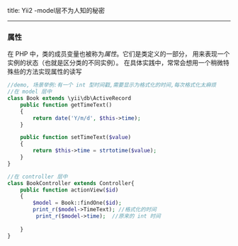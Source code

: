﻿title: Yii2  -model层不为人知的秘密

---

###  属性

在 PHP 中，类的成员变量也被称为*属性*。它们是类定义的一部分， 用来表现一个实例的状态（也就是区分类的不同实例）。 在具体实践中，常常会想用一个稍微特殊些的方法实现属性的读写

```php
//demo, 场景举例:有一个 int 型时间戳,需要显示为格式化的时间,每次格式化太麻烦
//在 model 层中
class Book extends \yii\db\ActiveRecord
    public function getTimeText()
    {
        return date('Y/m/d', $this->time);
    }

    public function setTimeText($value)
    {
        return $this->time = strtotime($value);
    }
}

//在 controller 层中
class BookController extends Controller{
    public function actionView($id)
    {
        $model = Book::findOne($id);  
        print_r($model->TimeText); //格式化的时间
         print_r($model->time);  //原来的 int 时间
      
    }
}
```

[官网 zh-cn]: https://www.yiiframework.com/doc/guide/2.0/zh-cn/concept-properties	"官网-zh-cn"


